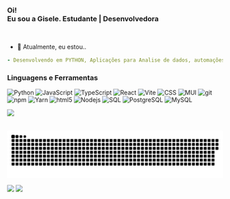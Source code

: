 <h3>Oi! </br> Eu sou a Gisele. Estudante | Desenvolvedora </h3>

</br>

- 🔨 Atualmente, eu estou..
```yaml
- Desenvolvendo em PYTHON, Aplicações para Analise de dados, automações e estudando JAVA | PHP!
```


<h3>Linguagens e Ferramentas</h3>
<p>
 <img alt="Python" src="https://img.shields.io/badge/-Python-3776AB?style=flat-square&logo=python&logoColor=white" />
 <img alt="JavaScript" src="https://img.shields.io/badge/-JavaScript-F7DF1E?style=flat-square&logo=javascript&logoColor=black" />
 <img alt="TypeScript" src="https://img.shields.io/badge/-TypeScript-007ACC?style=flat-square&logo=typescript&logoColor=white" />
 <img alt="React" src="https://img.shields.io/badge/-React-45b8d8?style=flat-square&logo=react&logoColor=white" />
 <img alt="Vite" src="https://img.shields.io/badge/-Vite-646CFF?style=flat-square&logo=vite&logoColor=white" />
 <img alt="CSS" src="https://img.shields.io/badge/-CSS-1572B6?style=flat-square&logo=css3&logoColor=white" />
 <img alt="MUI" src="https://img.shields.io/badge/-MUI-007FFF?style=flat-square&logo=mui&logoColor=white" />
 <img alt="git" src="https://img.shields.io/badge/-Git-F05032?style=flat-square&logo=git&logoColor=white" />
 <img alt="npm" src="https://img.shields.io/badge/-NPM-CB3837?style=flat-square&logo=npm&logoColor=white" />
 <img alt="Yarn" src="https://img.shields.io/badge/-Yarn-2C8EBB?style=flat-square&logo=yarn&logoColor=white" />
 <img alt="html5" src="https://img.shields.io/badge/-HTML5-E34F26?style=flat-square&logo=html5&logoColor=white" />
 <img alt="Nodejs" src="https://img.shields.io/badge/-Nodejs-43853d?style=flat-square&logo=Node.js&logoColor=white" />
 <img alt="SQL" src="https://img.shields.io/badge/-SQL-4479A1?style=flat-square&logo=sql&logoColor=white" />
 <img alt="PostgreSQL" src="https://img.shields.io/badge/-PostgreSQL-336791?style=flat-square&logo=postgresql&logoColor=white" />
 <img alt="MySQL" src="https://img.shields.io/badge/-MySQL-4479A1?style=flat-square&logo=mysql&logoColor=white" />
</p>

<div>
  <a href="https://github.com/giseleCortes">
    <img height="180em" src="https://github-readme-stats.vercel.app/api/top-langs/?username=giseleCortes&layout=compact&langs_count=8&theme=dracula&hide=Jupyter%20Notebook,html"/>
  </a>
</div>
</br>



 
 ![Snake animation](https://github.com/TaniziaFagundes/TaniziaFagundes/blob/output/github-contribution-grid-snake.svg)

<div> 
    <a href="https://www.linkedin.com/in/gisele-cortes/" target="_blank"><img src="https://img.shields.io/badge/linkedin-%230077B5.svg?style=for-the-badge&logo=linkedin&logoColor=white" target="_blank"></a>
    <a href="https://www.instagram.com/gih.cortes/" target="_blank"><img src="https://img.shields.io/badge/-Instagram-%23E4405F?style=for-the-badge&logo=instagram&logoColor=white" target="_blank"></a>
    
</div>
